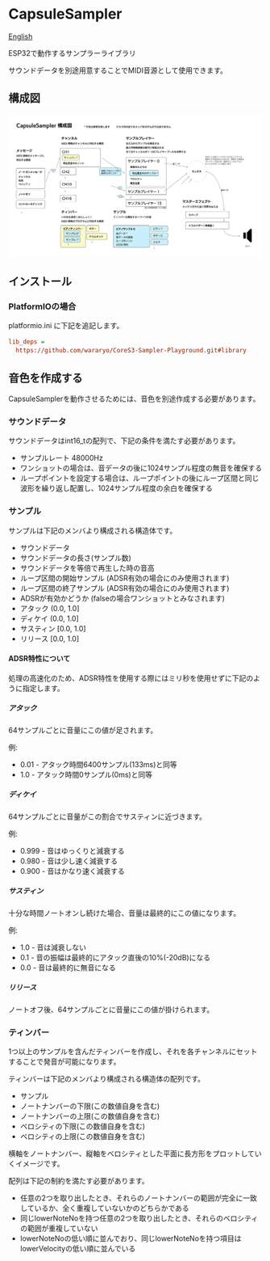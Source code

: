 # CapsuleSampler

[English](README-en.md)

ESP32で動作するサンプラーライブラリ

サウンドデータを別途用意することでMIDI音源として使用できます。

## 構成図

![Diagram](Diagram.svg)

## インストール

### PlatformIOの場合

platformio.ini に下記を追記します。

```ini
lib_deps = 
  https://github.com/wararyo/CoreS3-Sampler-Playground.git#library
```

## 音色を作成する

CapsuleSamplerを動作させるためには、音色を別途作成する必要があります。

### サウンドデータ

サウンドデータはint16_tの配列で、下記の条件を満たす必要があります。

* サンプルレート 48000Hz
* ワンショットの場合は、音データの後に1024サンプル程度の無音を確保する
* ループポイントを設定する場合は、ループポイントの後にループ区間と同じ波形を繰り返し配置し、1024サンプル程度の余白を確保する

### サンプル

サンプルは下記のメンバより構成される構造体です。

* サウンドデータ
* サウンドデータの長さ(サンプル数)
* サウンドデータを等倍で再生した時の音高
* ループ区間の開始サンプル (ADSR有効の場合にのみ使用されます)
* ループ区間の終了サンプル (ADSR有効の場合にのみ使用されます)
* ADSRが有効かどうか (falseの場合ワンショットとみなされます)
* アタック (0.0, 1.0]
* ディケイ (0.0, 1.0]
* サスティン [0.0, 1.0]
* リリース [0.0, 1.0]

#### ADSR特性について

処理の高速化のため、ADSR特性を使用する際にはミリ秒を使用せずに下記のように指定します。

##### アタック

64サンプルごとに音量にこの値が足されます。

例:

* 0.01 - アタック時間6400サンプル(133ms)と同等
* 1.0 - アタック時間0サンプル(0ms)と同等

##### ディケイ

64サンプルごとに音量がこの割合でサスティンに近づきます。

例:

* 0.999 - 音はゆっくりと減衰する
* 0.980 - 音は少し速く減衰する
* 0.900 - 音はかなり速く減衰する

##### サスティン

十分な時間ノートオンし続けた場合、音量は最終的にこの値になります。

例:

* 1.0 - 音は減衰しない
* 0.1 - 音の振幅は最終的にアタック直後の10%(-20dB)になる
* 0.0 - 音は最終的に無音になる

##### リリース

ノートオフ後、64サンプルごとに音量にこの値が掛けられます。

### ティンバー

1つ以上のサンプルを含んだティンバーを作成し、それを各チャンネルにセットすることで発音が可能になります。

ティンバーは下記のメンバより構成される構造体の配列です。

* サンプル
* ノートナンバーの下限(この数値自身を含む)
* ノートナンバーの上限(この数値自身を含む)
* ベロシティの下限(この数値自身を含む)
* ベロシティの上限(この数値自身を含む)

横軸をノートナンバー、縦軸をベロシティとした平面に長方形をプロットしていくイメージです。

配列は下記の制約を満たす必要があります。
* 任意の2つを取り出したとき、それらのノートナンバーの範囲が完全に一致しているか、全く重複していないかのどちらかである
* 同じlowerNoteNoを持つ任意の2つを取り出したとき、それらのベロシティの範囲が重複していない
* lowerNoteNoの低い順に並んでおり、同じlowerNoteNoを持つ項目はlowerVelocityの低い順に並んでいる
